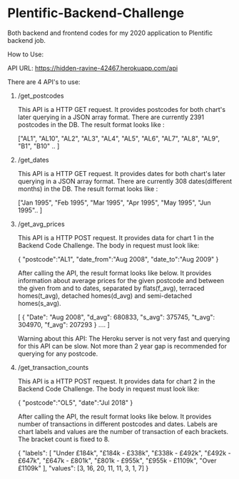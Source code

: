 # Plentific-Backend-Challenge
 Both backend and frontend codes for my 2020 application to Plentific backend job.
 
 How to Use:
 
 API URL: https://hidden-ravine-42467.herokuapp.com/api
 
 There are 4 API's to use:
 
1. /get_postcodes
 
   This API is a HTTP GET request. It provides postcodes for both chart's later querying in a JSON array format. There are currently 2391 postcodes in the DB. The result format looks like :
   
   ["AL1", "AL10", "AL2", "AL3", "AL4", "AL5", "AL6", "AL7", "AL8", "AL9", "B1", "B10" .. ]
   
2. /get_dates
 
   This API is a HTTP GET request. It provides dates for both chart's later querying in a JSON array format. There are currently 308 dates(different months) in the DB. The result format looks like :
   
   ["Jan 1995", "Feb 1995", "Mar 1995", "Apr 1995", "May 1995", "Jun 1995".. ]
   
3. /get_avg_prices
 
   This API is a HTTP POST request. It provides data for chart 1 in the Backend Code Challenge. The body in request must look like:
   
    {
     "postcode":"AL1",
     "date_from":"Aug 2008",
     "date_to":"Aug 2009"
    }
   
   After calling the API, the result format looks like below. It provides information about average prices for the given postcode and between
the given from and to dates, separated by flats(f_avg), terraced homes(t_avg), detached homes(d_avg) and semi-detached homes(s_avg).

     [
       {
           "Date": "Aug 2008",
           "d_avg": 680833,
           "s_avg": 375745,
           "t_avg": 304970,
           "f_avg": 207293
       } ....
     ]
    
    Warning about this API: The Heroku server is not very fast and querying for this API can be slow. Not more than 2 year gap is recommended for querying for any postcode.
  
 4. /get_transaction_counts
  
    This API is a HTTP POST request. It provides data for chart 2 in the Backend Code Challenge. The body in request must look like:
    
     {
      "postcode":"OL5",
      "date":"Jul 2018"
     }
     
    After calling the API, the result format looks like below. It provides number of transactions in different postcodes and dates. Labels are chart labels and values are the number of transaction of each brackets. The bracket count is fixed to 8.
    
     {
       "labels": [
           "Under £184k",
           "£184k - £338k",
           "£338k - £492k",
           "£492k - £647k",
           "£647k - £801k",
           "£801k - £955k",
           "£955k - £1109k",
           "Over £1109k"
       ],
       "values": [3, 16, 20, 11, 11, 3, 1, 7]
     }

    
    
    
     
